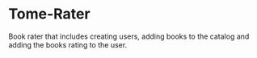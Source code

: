 # Tome-Rater
Book rater that includes creating users, adding books to the catalog and adding the books rating to the user.
